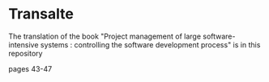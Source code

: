 # Transalte

The translation of the book "Project management of large software-intensive systems : controlling the software development process" is in this repository

pages 43-47
